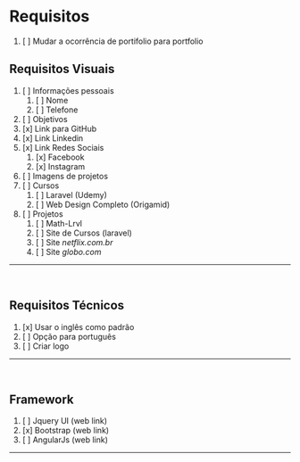 # Requisitos
1. [ ] Mudar a ocorrência de portifolio para portfolio
## Requisitos Visuais
1. [ ] Informações pessoais
   1. [ ] Nome
   2. [ ] Telefone
2. [ ] Objetivos
3. [x] Link para GitHub
4. [x] Link Linkedin
5. [x] Link Redes Sociais
   1. [x] Facebook
   2. [x] Instagram
6. [ ] Imagens de projetos
7. [ ] Cursos
   1. [ ] Laravel (Udemy)
   2. [ ] Web Design Completo (Origamid)
8. [ ] Projetos 
   1. [ ] Math-Lrvl
   2. [ ] Site de Cursos (laravel)
   3. [ ] Site *netflix.com.br*
   4. [ ] Site *globo.com*
   
---

<br>

## Requisitos Técnicos 

 1. [x] Usar o inglês como padrão 
 2. [ ] Opção para português
 3. [ ] Criar logo

---

<br>

## Framework
   1. [ ] Jquery UI (web link)
   2. [x] Bootstrap (web link)
   3. [ ] AngularJs (web link)
---